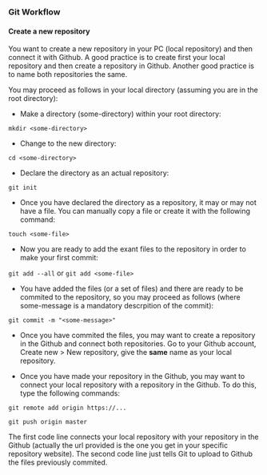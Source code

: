 
### Git Workflow 

#### Create a new repository

You want to create a new repository in your PC (local repository) and then connect it with Github. A good practice is to create first your local repository and then create a repository in Github. Another good practice is to name both repositories the same.

You may proceed as follows in your local directory (assuming you are in the root directory):

* Make a directory (some-directory) within your root directory:
        
`mkdir <some-directory>` 

* Change to the new directory:
        
`cd <some-directory>`

* Declare the directory as an actual repository: 

`git init` 

* Once you have declared the directory as a repository, it may or may not have a file. You can manually copy a file or create it with the following command:

`touch <some-file>`

* Now you are ready to add the exant files to the repository in order to make your first commit:

`git add --all` or `git add <some-file>`

* You have added the files (or a set of files) and there are ready to be commited to the repository, so you may proceed as follows (where some-message is a mandatory descrpition of the commit):

`git commit -m "<some-message>"`

* Once you have commited the files, you may want to create a repository in the Github and connect both repositories. Go to your Github account, Create new > New repository, give the **same** name as your local repository.

* Once you have made your repository in the Github, you may want to connect your local repository with a repository in the Github. To do this, type the following commands:

`git remote add origin https://...`

`git push origin master`

The first code line connects your local repository with your repository in the Github (actually the url provided is the one you get in your specific repository website). The second code line just tells Git to upload to Github the files previously commited.






